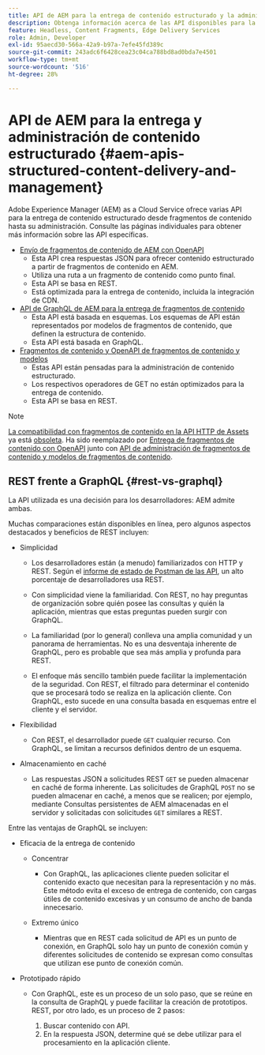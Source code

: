 ```yaml
---
title: API de AEM para la entrega de contenido estructurado y la administración de fragmentos de contenido
description: Obtenga información acerca de las API disponibles para la entrega de contenido estructurado y la administración de fragmentos de contenido
feature: Headless, Content Fragments, Edge Delivery Services
role: Admin, Developer
exl-id: 95aecd30-566a-42a9-b97a-7efe45fd389c
source-git-commit: 243adc6f6428cea23c04ca788bd8ad0bda7e4501
workflow-type: tm+mt
source-wordcount: '516'
ht-degree: 28%

---
```


# API de AEM para la entrega y administración de contenido estructurado {#aem-apis-structured-content-delivery-and-management}

Adobe Experience Manager (AEM) as a Cloud Service ofrece varias API para la entrega de contenido estructurado desde fragmentos de contenido hasta su administración. Consulte las páginas individuales para obtener más información sobre las API específicas.

* [Envío de fragmentos de contenido de AEM con OpenAPI](/help/headless/aem-content-fragment-delivery-with-openapi.md)
   * Esta API crea respuestas JSON para ofrecer contenido estructurado a partir de fragmentos de contenido en AEM.
   * Utiliza una ruta a un fragmento de contenido como punto final.
   * Esta API se basa en REST.
   * Está optimizada para la entrega de contenido, incluida la integración de CDN.
* [API de GraphQL de AEM para la entrega de fragmentos de contenido](/help/headless/graphql-api/content-fragments.md)
   * Esta API está basada en esquemas. Los esquemas de API están representados por modelos de fragmentos de contenido, que definen la estructura de contenido.
   * Esta API está basada en GraphQL.
* [Fragmentos de contenido y OpenAPI de fragmentos de contenido y modelos](/help/headless/content-fragment-openapis.md)
   * Estas API están pensadas para la administración de contenido estructurado.
   * Los respectivos operadores de GET no están optimizados para la entrega de contenido.
   * Esta API se basa en REST.

>[!NOTE]
>
>[La compatibilidad con fragmentos de contenido en la API HTTP de Assets](/help/assets/content-fragments/assets-api-content-fragments.md) ya está [obsoleta](/help/release-notes/deprecated-removed-features.md). Ha sido reemplazado por [Entrega de fragmentos de contenido con OpenAPI](/help/headless/aem-content-fragment-delivery-with-openapi.md) junto con [API de administración de fragmentos de contenido y modelos de fragmentos de contenido](/help/headless/content-fragment-openapis.md).

## REST frente a GraphQL {#rest-vs-graphql}

La API utilizada es una decisión para los desarrolladores: AEM admite ambas.

Muchas comparaciones están disponibles en línea, pero algunos aspectos destacados y beneficios de REST incluyen:

* Simplicidad

   * Los desarrolladores están (a menudo) familiarizados con HTTP y REST. Según el [informe de estado de Postman de las API](https://www.postman.com/state-of-api/), un alto porcentaje de desarrolladores usa REST.

   * Con simplicidad viene la familiaridad. Con REST, no hay preguntas de organización sobre quién posee las consultas y quién la aplicación, mientras que estas preguntas pueden surgir con GraphQL.

   * La familiaridad (por lo general) conlleva una amplia comunidad y un panorama de herramientas. No es una desventaja inherente de GraphQL, pero es probable que sea más amplia y profunda para REST.

   * El enfoque más sencillo también puede facilitar la implementación de la seguridad. Con REST, el filtrado para determinar el contenido que se procesará todo se realiza en la aplicación cliente. Con GraphQL, esto sucede en una consulta basada en esquemas entre el cliente y el servidor.

* Flexibilidad

   * Con REST, el desarrollador puede `GET` cualquier recurso. Con GraphQL, se limitan a recursos definidos dentro de un esquema.

* Almacenamiento en caché

   * Las respuestas JSON a solicitudes REST `GET` se pueden almacenar en caché de forma inherente. Las solicitudes de GraphQL `POST` no se pueden almacenar en caché, a menos que se realicen; por ejemplo, mediante Consultas persistentes de AEM almacenadas en el servidor y solicitadas con solicitudes `GET` similares a REST.

Entre las ventajas de GraphQL se incluyen:

* Eficacia de la entrega de contenido

   * Concentrar

      * Con GraphQL, las aplicaciones cliente pueden solicitar el contenido exacto que necesitan para la representación y no más. Este método evita el exceso de entrega de contenido, con cargas útiles de contenido excesivas y un consumo de ancho de banda innecesario.

   * Extremo único

      * Mientras que en REST cada solicitud de API es un punto de conexión, en GraphQL solo hay un punto de conexión común y diferentes solicitudes de contenido se expresan como consultas que utilizan ese punto de conexión común.

* Prototipado rápido

   * Con GraphQL, este es un proceso de un solo paso, que se reúne en la consulta de GraphQL y puede facilitar la creación de prototipos. REST, por otro lado, es un proceso de 2 pasos:

      1. Buscar contenido con API.
      2. En la respuesta JSON, determine qué se debe utilizar para el procesamiento en la aplicación cliente.
